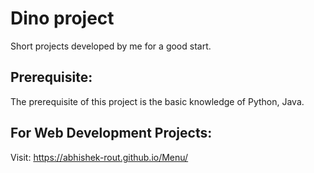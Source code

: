 # Dino project

  Short projects developed by me for a good start.
  
## Prerequisite: 
  
  The prerequisite of this project is the basic knowledge of Python, Java.

## For Web Development Projects:

  Visit: https://abhishek-rout.github.io/Menu/
